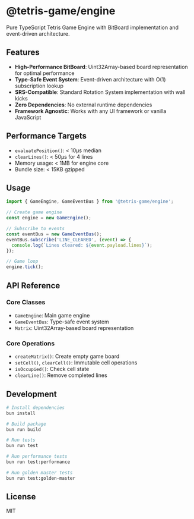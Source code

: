 # @tetris-game/engine

Pure TypeScript Tetris Game Engine with BitBoard implementation and event-driven architecture.

## Features

- **High-Performance BitBoard**: Uint32Array-based board representation for optimal performance
- **Type-Safe Event System**: Event-driven architecture with O(1) subscription lookup
- **SRS-Compatible**: Standard Rotation System implementation with wall kicks
- **Zero Dependencies**: No external runtime dependencies
- **Framework Agnostic**: Works with any UI framework or vanilla JavaScript

## Performance Targets

- `evaluatePosition()`: < 10μs median
- `clearLines()`: < 50μs for 4 lines
- Memory usage: < 1MB for engine core
- Bundle size: < 15KB gzipped

## Usage

```typescript
import { GameEngine, GameEventBus } from '@tetris-game/engine';

// Create game engine
const engine = new GameEngine();

// Subscribe to events
const eventBus = new GameEventBus();
eventBus.subscribe('LINE_CLEARED', (event) => {
  console.log(`Lines cleared: ${event.payload.lines}`);
});

// Game loop
engine.tick();
```

## API Reference

### Core Classes

- `GameEngine`: Main game engine
- `GameEventBus`: Type-safe event system
- `Matrix`: Uint32Array-based board representation

### Core Operations

- `createMatrix()`: Create empty game board
- `setCell()`, `clearCell()`: Immutable cell operations
- `isOccupied()`: Check cell state
- `clearLine()`: Remove completed lines

## Development

```bash
# Install dependencies
bun install

# Build package
bun run build

# Run tests
bun run test

# Run performance tests
bun run test:performance

# Run golden master tests
bun run test:golden-master
```

## License

MIT